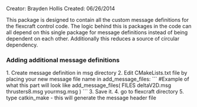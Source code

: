 Creator: Brayden Hollis
Created: 06/26/2014

This package is designed to contain all the custom message definitions for the flexcraft control code.  The logic behind this is packages in the code can all depend on this single package for message definitions instead of being dependent on each other.  Additionally this reduces a source of circular dependency.

<h3>Adding additional message definitions</h3>
1. Create message definition in msg directory
2. Edit CMakeLists.txt file by placing your new message file name in add_message_files:
```
#Example of what this part will look like
add_message_files(
	FILES
	deltaV2D.msg
	thrusters8.msg
	yourmsg.msg
)
```
3. Save it.
4. go to flexcraft directory
5. type catkin_make - this will generate the message header file
